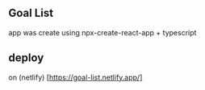 ## Goal List
app was create using npx-create-react-app + typescript

## deploy
on (netlify) [https://goal-list.netlify.app/]